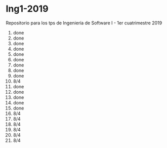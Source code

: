 # Ing1-2019
Repositorio para los tps de Ingeniería de Software I - 1er cuatrimestre 2019

1. done
2. done
3. done
4. done
5. done
6. done
7. done
8. done
9. done
10. 8/4
11. done
12. done
13. done
14. done
15. done
16. 8/4
17. 8/4
18. 8/4
19. 8/4
20. 8/4
21. 8/4
